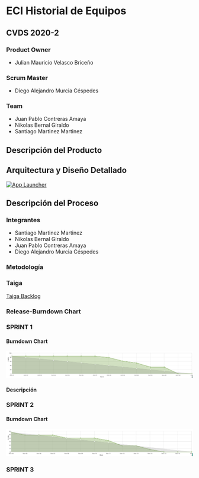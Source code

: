 # ECI Historial de Equipos
## CVDS 2020-2
### Product Owner
* Julian Mauricio Velasco Briceño
### Scrum Master
* Diego Alejandro Murcia Céspedes 
### Team
* Juan Pablo Contreras Amaya
* Nikolas Bernal Giraldo
* Santiago Martinez Martinez

## Descripción del Producto

## Arquitectura y Diseño Detallado

[![App Launcher](https://www.herokucdn.com/deploy/button.svg)](https://vast-garden-17209.herokuapp.com/)

## Descripción del Proceso

### Integrantes
* Santiago Martinez Martinez
* Nikolas Bernal Giraldo
* Juan Pablo Contreras Amaya
* Diego Alejandro Murcia Céspedes

### Metodología

### Taiga 
[Taiga Backlog](https://tree.taiga.io/project/soytiyi-historial-de-equipos-labinfo/backlog)

### Release-Burndown Chart

### SPRINT 1
#### Burndown Chart
![sprint01-burndown chart](/imagenes_README/Sprint01.png)

#### Descripción

### SPRINT 2
#### Burndown Chart
![sprint02-burndown chart](/imagenes_README/Sprint02.png)

### SPRINT 3




